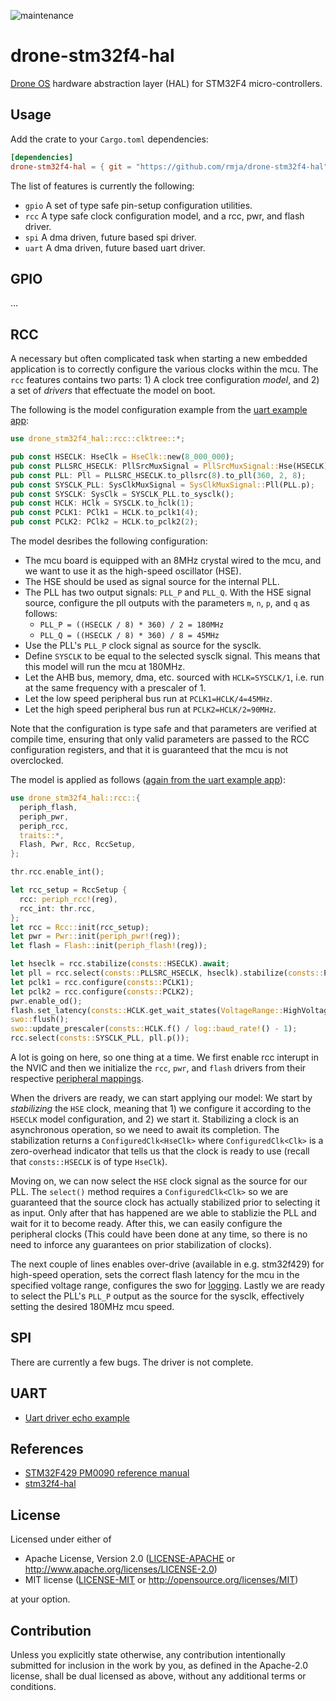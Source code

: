 ![maintenance](https://img.shields.io/badge/maintenance-actively--developed-brightgreen.svg)

# drone-stm32f4-hal

[Drone OS] hardware abstraction layer (HAL) for STM32F4 micro-controllers.

## Usage

Add the crate to your `Cargo.toml` dependencies:

```toml
[dependencies]
drone-stm32f4-hal = { git = "https://github.com/rmja/drone-stm32f4-hal", features = ["..."] }
```

The list of features is currently the following:

* `gpio` A set of type safe pin-setup configuration utilities.
* `rcc` A type safe clock configuration model, and a rcc, pwr, and flash driver.
* `spi` A dma driven, future based spi driver.
* `uart` A dma driven, future based uart driver.

## GPIO
...

## RCC
A necessary but often complicated task when starting a new embedded application is to correctly configure the various clocks within the mcu. The `rcc` features contains two parts: 1) A clock tree configuration _model_, and 2) a set of _drivers_ that effectuate the model on boot.

The following is the model configuration example from the [uart example app](https://github.com/rmja/drone-stm32f4-hal/blob/master/examples/uart/src/consts.rs):

```rust
use drone_stm32f4_hal::rcc::clktree::*;

pub const HSECLK: HseClk = HseClk::new(8_000_000);
pub const PLLSRC_HSECLK: PllSrcMuxSignal = PllSrcMuxSignal::Hse(HSECLK);
pub const PLL: Pll = PLLSRC_HSECLK.to_pllsrc(8).to_pll(360, 2, 8);
pub const SYSCLK_PLL: SysClkMuxSignal = SysClkMuxSignal::Pll(PLL.p);
pub const SYSCLK: SysClk = SYSCLK_PLL.to_sysclk();
pub const HCLK: HClk = SYSCLK.to_hclk(1);
pub const PCLK1: PClk1 = HCLK.to_pclk1(4);
pub const PCLK2: PClk2 = HCLK.to_pclk2(2);
```

The model desribes the following configuration:
* The mcu board is equipped with an 8MHz crystal wired to the mcu, and we want to use it as the high-speed oscillator (HSE).
* The HSE should be used as signal source for the internal PLL.
* The PLL has two output signals: `PLL_P` and `PLL_Q`. With the HSE signal source, configure the pll outputs with the parameters `m`, `n`, `p`, and `q` as follows:
  * `PLL_P = ((HSECLK / 8) * 360) / 2 = 180MHz`
  * `PLL_Q = ((HSECLK / 8) * 360) / 8 = 45MHz`
* Use the PLL's `PLL_P` clock signal as source for the sysclk.
* Define `SYSCLK` to be equal to the selected sysclk signal. This means that this model will run the mcu at 180MHz.
* Let the AHB bus, memory, dma, etc. sourced with `HCLK=SYSCLK/1`, i.e. run at the same frequency with a prescaler of 1.
* Let the low speed peripheral bus run at `PCLK1=HCLK/4=45MHz`.
* Let the high speed peripheral bus run at `PCLK2=HCLK/2=90MHz`.

Note that the configuration is type safe and that parameters are verified at compile time, ensuring that only valid parameters are passed to the RCC configuration registers, and that it is guaranteed that the mcu is not overclocked.

The model is applied as follows ([again from the uart example app](https://github.com/rmja/drone-stm32f4-hal/blob/master/examples/uart/src/tasks/root.rs)):
```rust
use drone_stm32f4_hal::rcc::{
  periph_flash,
  periph_pwr,
  periph_rcc,
  traits::*,
  Flash, Pwr, Rcc, RccSetup,
};

thr.rcc.enable_int(); 

let rcc_setup = RccSetup {
  rcc: periph_rcc!(reg),
  rcc_int: thr.rcc,
};
let rcc = Rcc::init(rcc_setup);
let pwr = Pwr::init(periph_pwr!(reg));
let flash = Flash::init(periph_flash!(reg));

let hseclk = rcc.stabilize(consts::HSECLK).await;
let pll = rcc.select(consts::PLLSRC_HSECLK, hseclk).stabilize(consts::PLL).await;
let pclk1 = rcc.configure(consts::PCLK1);
let pclk2 = rcc.configure(consts::PCLK2);
pwr.enable_od();
flash.set_latency(consts::HCLK.get_wait_states(VoltageRange::HighVoltage));
swo::flush();
swo::update_prescaler(consts::HCLK.f() / log::baud_rate!() - 1);
rcc.select(consts::SYSCLK_PLL, pll.p());
```

A lot is going on here, so one thing at a time. We first enable rcc interupt in the NVIC and then we initialize the `rcc`, `pwr`, and `flash` drivers from their respective [peripheral mappings](https://book.drone-os.com/periph.html).

When the drivers are ready, we can start applying our model:
We start by _stabilizing_ the `HSE` clock, meaning that 1) we configure it according to the `HSECLK` model configuration, and 2) we start it. Stabilizing a clock is an asynchronous operation, so we need to await its completion. The stabilization returns a `ConfiguredClk<HseClk>` where `ConfiguredClk<Clk>` is a zero-overhead indicator that tells us that the clock is ready to use (recall that `consts::HSECLK` is of type `HseClk`).

Moving on, we can now select the `HSE` clock signal as the source for our PLL. The `select()` method requires a `ConfiguredClk<Clk>` so we are guaranteed that the source clock has actually stabilized prior to selecting it as input. Only after that has happened are we able to stablizie the PLL and wait for it to become ready. After this, we can easily configure the peripheral clocks (This could have been done at any time, so there is no need to inforce any guarantees on prior stabilization of clocks).

The next couple of lines enables over-drive (available in e.g. stm32f429) for high-speed operation, sets the correct flash latency for the mcu in the specified voltage range, configures the swo for [logging](https://book.drone-os.com/bluepill-blink/full-speed.html). Lastly we are ready to select the PLL's `PLL_P` output as the source for the sysclk, effectively setting the desired 180MHz mcu speed.

## SPI
There are currently a few bugs. The driver is not complete.

## UART

* [Uart driver echo example](./examples/uart/src/tasks/root.rs)

## References

* [STM32F429 PM0090 reference manual](https://www.st.com/resource/en/reference_manual/dm00031020.pdf)
* [stm32f4-hal](https://github.com/stm32-rs/stm32f4xx-hal)

[Drone OS]: https://www.drone-os.com/

## License

Licensed under either of

 * Apache License, Version 2.0
   ([LICENSE-APACHE](LICENSE-APACHE) or http://www.apache.org/licenses/LICENSE-2.0)
 * MIT license
   ([LICENSE-MIT](LICENSE-MIT) or http://opensource.org/licenses/MIT)

at your option.

## Contribution

Unless you explicitly state otherwise, any contribution intentionally submitted
for inclusion in the work by you, as defined in the Apache-2.0 license, shall be
dual licensed as above, without any additional terms or conditions.
